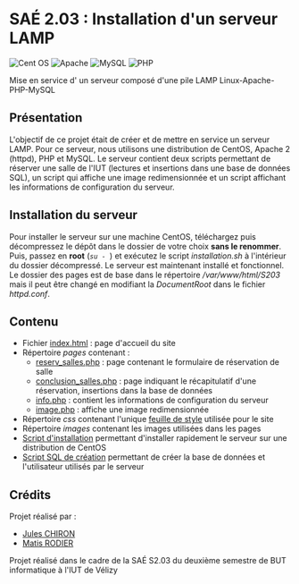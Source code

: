 # SAÉ 2.03 : Installation d'un serveur LAMP

![Cent OS](https://img.shields.io/badge/cent%20os-002260?style=for-the-badge&logo=centos&logoColor=F0F0F0)
![Apache](https://img.shields.io/badge/apache-%23D42029.svg?style=for-the-badge&logo=apache&logoColor=white)
![MySQL](https://img.shields.io/badge/mysql-%2300f.svg?style=for-the-badge&logo=mysql&logoColor=white)
![PHP](https://img.shields.io/badge/php-%23777BB4.svg?style=for-the-badge&logo=php&logoColor=white)

Mise en service d' un serveur composé d'une pile LAMP Linux-Apache-PHP-MySQL

## Présentation

L'objectif de ce projet était de créer et de mettre en service un serveur LAMP. Pour ce serveur, nous utilisons une distribution de CentOS, Apache 2 (httpd), PHP et MySQL.
Le serveur contient deux scripts permettant de réserver une salle de l'IUT (lectures et insertions dans une base de données SQL), un script qui affiche une image redimensionnée et un script affichant les informations de configuration du serveur.

## Installation du serveur

Pour installer le serveur sur une machine CentOS, téléchargez puis décompressez le dépôt dans le dossier de votre choix __sans le renommer__. Puis, passez en __root__ (_```su - ```_) et exécutez le script _installation.sh_ à l'intérieur du dossier décompressé.
Le serveur est maintenant installé et fonctionnel. Le dossier des pages est de base dans le répertoire _/var/www/html/S203_ mais il peut être changé en modifiant la _DocumentRoot_ dans le fichier _httpd.conf_.

## Contenu

* Fichier [index.html](index.html) : page d'accueil du site
* Répertoire _pages_ contenant :
    * [reserv_salles.php](pages/reserv_salles.php) : page contenant le formulaire de réservation de salle
    * [conclusion_salles.php](pages/reserv_salles.php) : page indiquant le récapitulatif d'une réservation, insertions dans la base de données
    * [info.php](pages/info.php) : contient les informations de configuration du serveur
    * [image.php](pages/image.php) : affiche une image redimensionnée
* Répertoire _css_ contenant l'unique [feuille de style](css/style_sae.css) utilisée pour le site
* Répertoire _images_ contenant les images utilisées dans les pages
* [Script d'installation](installation.sh) permettant d'installer rapidement le serveur sur une distribution de CentOS
* [Script SQL de création](creation_s203.sql) permettant de créer la base de données et l'utilisateur utilisés par le serveur

## Crédits
Projet réalisé par :
- [Jules CHIRON](https://github.com/Boucanier)
- [Matis RODIER](https://github.com/matisrod)

Projet réalisé dans le cadre de la SAÉ S2.03 du deuxième semestre de BUT informatique à l'IUT de Vélizy
